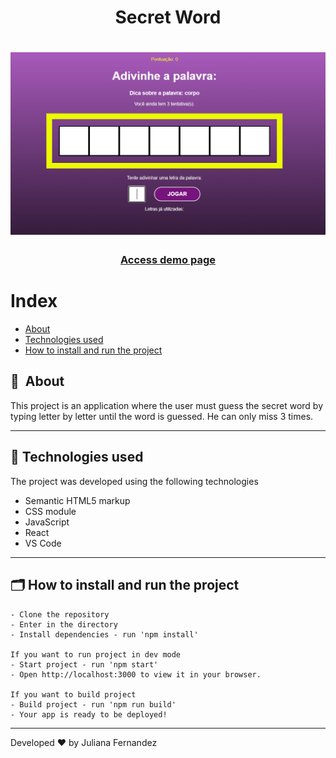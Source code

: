 <h1 align="center">
    Secret Word
</h1>
<h1 align="center">
  <img width="800" src="src/assets/presentation.PNG" alt="My cool logo"/>
</h1>

<h3 align="center">
    <a href="https://secret-word-jufml.netlify.app/">Access demo page</a>
<h3 >

# Index

- [About](#-about)
- [Technologies used](#-technologies-used)
- [How to install and run the project](#-how-to-install-and-run-the-project)

## 🔖&nbsp; About

This project is an application where the user must guess the secret word by typing letter by letter until the word is guessed. He can only miss 3 times.

---

## 🚀 Technologies used

The project was developed using the following technologies

- Semantic HTML5 markup
- CSS module
- JavaScript
- React
- VS Code

---

## 🗂 How to install and run the project

    - Clone the repository
    - Enter in the directory
    - Install dependencies - run 'npm install'
    
    If you want to run project in dev mode
    - Start project - run 'npm start'
    - Open http://localhost:3000 to view it in your browser.
    
    If you want to build project
    - Build project - run 'npm run build'
    - Your app is ready to be deployed!
   
---

Developed ❤ by Juliana Fernandez
